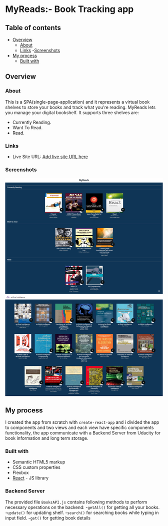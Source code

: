 # MyReads:- Book Tracking app

## Table of contents

- [Overview](#overview)
  - [About](#about)
  - [Links](#links)
  -[Screenshots](#screenshots)
- [My process](#my-process)
  - [Built with](#built-with)

## Overview

### About

This is a SPA(single-page-application) and it represents a virtual book shelves to store your books and track what you're reading. MyReads lets you manage your digital bookshelf. It supports three shelves are:

- Currently Reading.
- Want To Read.
- Read.

### Links

- Live Site URL: [Add live site URL here](https://your-live-site-url.com)

### Screenshots

![screenshot](./src/assets/screencapture-1.png)
![screenshot](./src/assets/screencapture-2.png)

## My process

I created the app from scratch with `create-react-app` and i divided the app to components and two views and each view have specific components functionality, the app communicate with a Backend Server from Udacity for book information and long term storage.

### Built with

- Semantic HTML5 markup
- CSS custom properties
- Flexbox
- [React](https://reactjs.org/) - JS library

### Backend Server

The provided file `BooksAPI.js` contains following methods to perform necessary operations on the backend:
-`getAll()` for getting all your books.
-`update()` for updating shelf.
-`search()` for searching books while typing in input field.
-`get()` for getting book details
